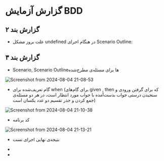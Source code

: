 # گزارش آزمایش BDD

## گزارش بند ۲

  - علت بروز مشکل undefined در هنگام اجرای Scenario Outline:


## گزارش بند ۳

  - Scenario, Scenario Outlineها برای مسئله‌ی مطرح‌شده

![Screenshot from 2024-08-04 21-08-53](https://github.com/user-attachments/assets/d0e9ad8a-830c-4246-a6ab-d54af02c4c18)

  - گام تعریف‌شده برای when (برای گام‌های given , then که برای گرفتن ورودی و سنجیدن درستی جواب بدست‌آمده با جواب مورد انتظار است، در هر دو مسئله‌ی جمع کردن و جذر تقسیم دو عدد یکسان است)
    
![Screenshot from 2024-08-04 21-10-38](https://github.com/user-attachments/assets/3dcea551-345b-4d60-a435-ea6afe575df7)

  - کد برنامه
    
![Screenshot from 2024-08-04 21-13-21](https://github.com/user-attachments/assets/c82cab70-71b5-44c5-9b75-9b5a736e9842)

  - نتیجه‌ی نهایی اجرای تست

  - 

  - 
